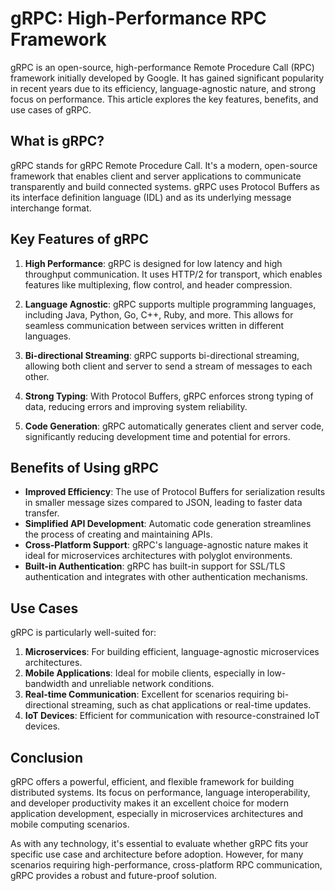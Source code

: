 # gRPC: High-Performance RPC Framework

gRPC is an open-source, high-performance Remote Procedure Call (RPC) framework initially developed by Google. It has gained significant popularity in recent years due to its efficiency, language-agnostic nature, and strong focus on performance. This article explores the key features, benefits, and use cases of gRPC.

## What is gRPC?

gRPC stands for gRPC Remote Procedure Call. It's a modern, open-source framework that enables client and server applications to communicate transparently and build connected systems. gRPC uses Protocol Buffers as its interface definition language (IDL) and as its underlying message interchange format.

## Key Features of gRPC

1. **High Performance**: gRPC is designed for low latency and high throughput communication. It uses HTTP/2 for transport, which enables features like multiplexing, flow control, and header compression.

2. **Language Agnostic**: gRPC supports multiple programming languages, including Java, Python, Go, C++, Ruby, and more. This allows for seamless communication between services written in different languages.

3. **Bi-directional Streaming**: gRPC supports bi-directional streaming, allowing both client and server to send a stream of messages to each other.

4. **Strong Typing**: With Protocol Buffers, gRPC enforces strong typing of data, reducing errors and improving system reliability.

5. **Code Generation**: gRPC automatically generates client and server code, significantly reducing development time and potential for errors.

## Benefits of Using gRPC

- **Improved Efficiency**: The use of Protocol Buffers for serialization results in smaller message sizes compared to JSON, leading to faster data transfer.
- **Simplified API Development**: Automatic code generation streamlines the process of creating and maintaining APIs.
- **Cross-Platform Support**: gRPC's language-agnostic nature makes it ideal for microservices architectures with polyglot environments.
- **Built-in Authentication**: gRPC has built-in support for SSL/TLS authentication and integrates with other authentication mechanisms.

## Use Cases

gRPC is particularly well-suited for:

1. **Microservices**: For building efficient, language-agnostic microservices architectures.
2. **Mobile Applications**: Ideal for mobile clients, especially in low-bandwidth and unreliable network conditions.
3. **Real-time Communication**: Excellent for scenarios requiring bi-directional streaming, such as chat applications or real-time updates.
4. **IoT Devices**: Efficient for communication with resource-constrained IoT devices.

## Conclusion

gRPC offers a powerful, efficient, and flexible framework for building distributed systems. Its focus on performance, language interoperability, and developer productivity makes it an excellent choice for modern application development, especially in microservices architectures and mobile computing scenarios.

As with any technology, it's essential to evaluate whether gRPC fits your specific use case and architecture before adoption. However, for many scenarios requiring high-performance, cross-platform RPC communication, gRPC provides a robust and future-proof solution.
